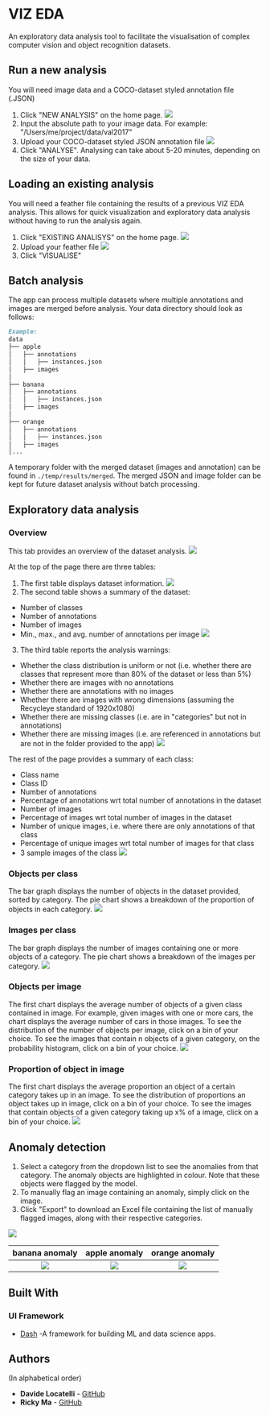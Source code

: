 # VIZ EDA
An exploratory data analysis tool to facilitate the visualisation of complex computer vision and object recognition datasets.  

## Run a new analysis
You will need image data and a COCO-dataset styled annotation file (.JSON)
1. Click "NEW ANALYSIS" on the home page.
![](assets/new_analysis.png)
2. Input the absolute path to your image data. For example: "/Users/me/project/data/val2017"
3. Upload your COCO-dataset styled JSON annotation file
![](assets/new_analysis_menu.png)
4. Click "ANALYSE". 
Analysing can take about 5-20 minutes, depending on the size of your data.

## Loading an existing analysis
You will need a feather file containing the results of a previous VIZ EDA analysis. This allows for quick visualization and exploratory data analysis without having to run the analysis again.

1. Click "EXISTING ANALISYS" on the home page.
![](assets/existing_analysis.png)
2. Upload your feather file
![](assets/existing_analysis_menu.png)
3. Click "VISUALISE"

## Batch analysis
The app can process multiple datasets where multiple annotations and images are merged before analysis. Your data
directory should look as follows:
```markdown
Example:
data
├── apple
│   ├── annotations
│   │   ├── instances.json
│   ├── images
│
├── banana
│   ├── annotations
│   │   ├── instances.json
│   ├── images
│
├── orange
│   ├── annotations
│   │   ├── instances.json
│   ├── images
│...
```
A temporary folder with the merged dataset (images and annotation) can be found in `./temp/results/merged`. The merged
JSON and image folder can be kept for future dataset analysis without batch processing.

## Exploratory data analysis

### Overview
This tab provides an overview of the dataset analysis.
![](assets/overview.png)

At the top of the page there are three tables:
1. The first table displays dataset information.
![](assets/info.png)
2. The second table shows a summary of the dataset:
  * Number of classes
  * Number of annotations
  * Number of images
  * Min., max., and avg. number of annotations per image
![](assets/summary.png)
3. The third table reports the analysis warnings: 
  * Whether the class distribution is uniform or not (i.e. whether there are classes that represent more than 80% of the dataset or less than 5%)
  * Whether there are images with no annotations
  * Whether there are annotations with no images
  * Whether there are images with wrong dimensions (assuming the Recycleye standard of 1920x1080)
  * Whether there are missing classes (i.e. are in "categories" but not in annotations)
  * Whether there are missing images (i.e. are referenced in annotations but are not in the folder provided to the app)
![](assets/warnings.png)

The rest of the page provides a summary of each class:
* Class name
* Class ID
* Number of annotations
* Percentage of annotations wrt total number of annotations in the dataset
* Number of images
* Percentage of images wrt total number of images in the dataset
* Number of unique images, i.e. where there are only annotations of that class
* Percentage of unique images wrt total number of images for that class
* 3 sample images of the class
![](assets/class.png)

### Objects per class
The bar graph displays the number of objects in the dataset provided, sorted by category. The pie chart shows a
breakdown of the proportion of objects in each category.
![](assets/objs_per_cat.png)

### Images per class
The bar graph displays the number of images containing one or more objects of a category. The pie chart shows a
breakdown of the images per category.
![](assets/imgs_per_cat.png)

### Objects per image
The first chart displays the average number of objects of a given class contained in image. For example, given images
with one or more cars, the chart displays the average number of cars in those images. To see the distribution of the
number of objects per image, click on a bin of your choice. To see the images that contain n objects of a given
category, on the probability histogram, click on a bin of your choice.
![](assets/objs_per_img.png)

### Proportion of object in image
The first chart displays the average proportion an object of a certain category takes up in an image. To see the
distribution of proportions an object takes up in image, click on a bin of your choice. To see the images that contain
objects of a given category taking up x% of a image, click on a bin of your choice.
![](assets/area_per_img.png)

## Anomaly detection
1. Select a category from the dropdown list to see the anomalies from that category. The anomaly objects are
highlighted in colour. Note that these objects were flagged by the model.
2. To manually flag an image containing an anomaly, simply click on the image.
3. Click "Export" to download an Excel file containing the list of manually flagged images, along with their respective
categories.

![](assets/anomalies.png)

banana anomaly             |  apple anomaly          |  orange anomaly
:-------------------------:|:-------------------------:|:-------------------------:
![](assets/banana.png)  |  ![](assets/apple.png) | ![](assets/orange.png)


## Built With
### UI Framework
* [Dash](https://plotly.com/dash/) -A framework for building ML and data science apps.

## Authors
(In alphabetical order)
* **Davide Locatelli** - [GitHub](https://github.com/dl2198)
* **Ricky Ma** - [GitHub](https://github.com/ricky-ma)
